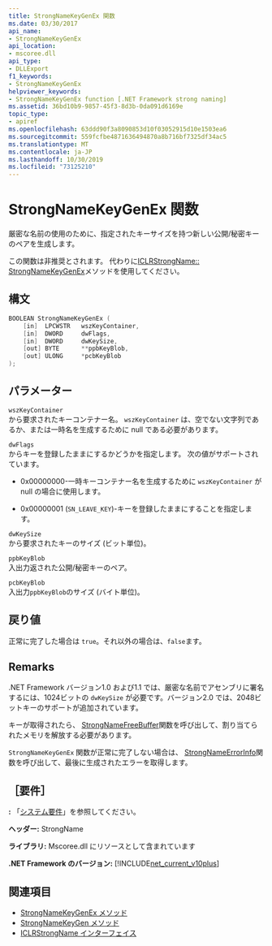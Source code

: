 ```yaml
---
title: StrongNameKeyGenEx 関数
ms.date: 03/30/2017
api_name:
- StrongNameKeyGenEx
api_location:
- mscoree.dll
api_type:
- DLLExport
f1_keywords:
- StrongNameKeyGenEx
helpviewer_keywords:
- StrongNameKeyGenEx function [.NET Framework strong naming]
ms.assetid: 36bd10b9-9857-45f3-8d3b-0da091d6169e
topic_type:
- apiref
ms.openlocfilehash: 63ddd90f3a8090853d10f03052915d10e1503ea6
ms.sourcegitcommit: 559fcfbe4871636494870a8b716bf7325df34ac5
ms.translationtype: MT
ms.contentlocale: ja-JP
ms.lasthandoff: 10/30/2019
ms.locfileid: "73125210"
---
```

# <a name="strongnamekeygenex-function"></a>StrongNameKeyGenEx 関数
厳密な名前の使用のために、指定されたキーサイズを持つ新しい公開/秘密キーのペアを生成します。  
  
 この関数は非推奨とされます。 代わりに[ICLRStrongName:: StrongNameKeyGenEx](../hosting/iclrstrongname-strongnamekeygenex-method.md)メソッドを使用してください。  
  
## <a name="syntax"></a>構文  
  
```cpp  
BOOLEAN StrongNameKeyGenEx (  
    [in]  LPCWSTR   wszKeyContainer,  
    [in]  DWORD     dwFlags,  
    [in]  DWORD     dwKeySize,  
    [out] BYTE      **ppbKeyBlob,  
    [out] ULONG     *pcbKeyBlob  
);  
```  
  
## <a name="parameters"></a>パラメーター  
 `wszKeyContainer`  
 から要求されたキーコンテナー名。 `wszKeyContainer` は、空でない文字列であるか、または一時名を生成するために null である必要があります。  
  
 `dwFlags`  
 からキーを登録したままにするかどうかを指定します。 次の値がサポートされています。  
  
- 0x00000000-一時キーコンテナー名を生成するために `wszKeyContainer` が null の場合に使用します。  
  
- 0x00000001 (`SN_LEAVE_KEY`)-キーを登録したままにすることを指定します。  
  
 `dwKeySize`  
 から要求されたキーのサイズ (ビット単位)。  
  
 `ppbKeyBlob`  
 入出力返された公開/秘密キーのペア。  
  
 `pcbKeyBlob`  
 入出力`ppbKeyBlob`のサイズ (バイト単位)。  
  
## <a name="return-value"></a>戻り値  
 正常に完了した場合は `true`。それ以外の場合は、`false`ます。  
  
## <a name="remarks"></a>Remarks  
 .NET Framework バージョン1.0 および1.1 では、厳密な名前でアセンブリに署名するには、1024ビットの `dwKeySize` が必要です。バージョン2.0 では、2048ビットキーのサポートが追加されています。  
  
 キーが取得されたら、 [StrongNameFreeBuffer](strongnamefreebuffer-function.md)関数を呼び出して、割り当てられたメモリを解放する必要があります。  
  
 `StrongNameKeyGenEx` 関数が正常に完了しない場合は、 [StrongNameErrorInfo](strongnameerrorinfo-function.md)関数を呼び出して、最後に生成されたエラーを取得します。  
  
## <a name="requirements"></a>［要件］  
 **:** 「[システム要件](../../get-started/system-requirements.md)」を参照してください。  
  
 **ヘッダー:** StrongName  
  
 **ライブラリ:** Mscoree.dll にリソースとして含まれています  
  
 **.NET Framework のバージョン:** [!INCLUDE[net_current_v10plus](../../../../includes/net-current-v10plus-md.md)]  
  
## <a name="see-also"></a>関連項目

- [StrongNameKeyGenEx メソッド](../hosting/iclrstrongname-strongnamekeygenex-method.md)
- [StrongNameKeyGen メソッド](../hosting/iclrstrongname-strongnamekeygen-method.md)
- [ICLRStrongName インターフェイス](../hosting/iclrstrongname-interface.md)
